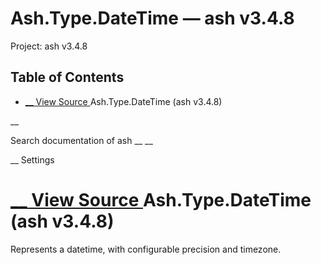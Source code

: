 # Ash.Type.DateTime — ash v3.4.8

Project: ash v3.4.8

## Table of Contents

- [ __ View Source ](external_link) Ash.Type.DateTime (ash v3.4.8)

__

Search documentation of ash __ __

__ Settings

#  [ __ View Source ](external_link) Ash.Type.DateTime (ash v3.4.8)

Represents a datetime, with configurable precision and timezone.
